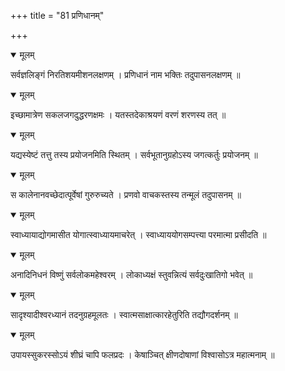 +++
title = "81 प्रणिधानम्"

+++


<details open><summary>मूलम्</summary>

सर्वज्ञलिङ्गं निरतिशयमीशनलक्षणम् । प्रणिधानं नाम भक्तिः तदुपासनलक्षणम् ॥
</details>



<details open><summary>मूलम्</summary>

इच्छामात्रेण सकलजगदुद्धरणक्षमः । यतस्तदेकाश्रयणं वरणं शरणस्य तत् ॥
</details>



<details open><summary>मूलम्</summary>

यद्यस्येष्टं तत्तु तस्य प्रयोजनमिति स्थितम् । सर्वभूतानुग्रहोऽस्य जगत्कर्तुः प्रयोजनम् ॥
</details>



<details open><summary>मूलम्</summary>

स कालेनानवच्छेदात्पूर्वेषां गुरुरुच्यते । प्रणवो वाचकस्तस्य तन्मूलं तदुपासनम् ॥
</details>



<details open><summary>मूलम्</summary>

स्वाध्यायाद्योगमासीत योगात्स्वाध्यायमाचरेत् । स्वाध्याययोगसम्पत्त्या परमात्मा प्रसीदति ॥
</details>



<details open><summary>मूलम्</summary>

अनादिनिधनं विष्णुं सर्वलोकमहेश्वरम् । लोकाध्यक्षं स्तुवन्नित्यं सर्वदुःखातिगो भवेत् ॥
</details>



<details open><summary>मूलम्</summary>

सादृश्यादीश्वरध्यानं तदनुग्रहमूलतः । स्वात्मसाक्षात्कारहेतुरिति तद्यौगदर्शनम् ॥
</details>



<details open><summary>मूलम्</summary>

उपायस्सुकरस्सोऽयं शीघ्रं चापि फलप्रदः । केषाञ्चित् क्षीणदोषाणां विश्वासोऽत्र महात्मनाम् ॥
</details>

